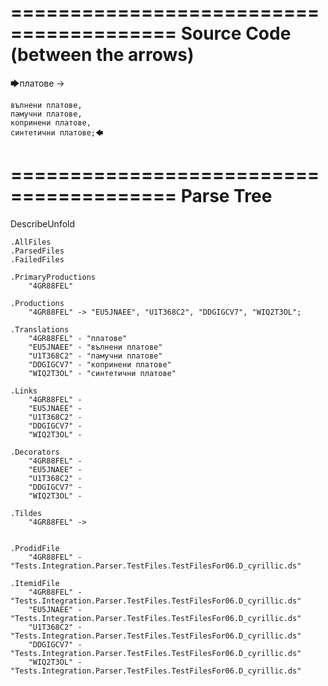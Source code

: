 ========================================
Source Code (between the arrows)
========================================

🡆платове ->

	вълнени платове,
	памучни платове,
	копринени платове,
	синтетични платове;🡄

========================================
Parse Tree
========================================
DescribeUnfold

    .AllFiles
    .ParsedFiles
    .FailedFiles

    .PrimaryProductions
        "4GR88FEL" 

    .Productions
        "4GR88FEL" -> "EU5JNAEE", "U1T368C2", "DDGIGCV7", "WIQ2T3OL";

    .Translations
        "4GR88FEL" - "платове"
        "EU5JNAEE" - "вълнени платове"
        "U1T368C2" - "памучни платове"
        "DDGIGCV7" - "копринени платове"
        "WIQ2T3OL" - "синтетични платове"

    .Links
        "4GR88FEL" - 
        "EU5JNAEE" - 
        "U1T368C2" - 
        "DDGIGCV7" - 
        "WIQ2T3OL" - 

    .Decorators
        "4GR88FEL" - 
        "EU5JNAEE" - 
        "U1T368C2" - 
        "DDGIGCV7" - 
        "WIQ2T3OL" - 

    .Tildes
        "4GR88FEL" -> 


    .ProdidFile
        "4GR88FEL" - "Tests.Integration.Parser.TestFiles.TestFilesFor06.D_cyrillic.ds"

    .ItemidFile
        "4GR88FEL" - "Tests.Integration.Parser.TestFiles.TestFilesFor06.D_cyrillic.ds"
        "EU5JNAEE" - "Tests.Integration.Parser.TestFiles.TestFilesFor06.D_cyrillic.ds"
        "U1T368C2" - "Tests.Integration.Parser.TestFiles.TestFilesFor06.D_cyrillic.ds"
        "DDGIGCV7" - "Tests.Integration.Parser.TestFiles.TestFilesFor06.D_cyrillic.ds"
        "WIQ2T3OL" - "Tests.Integration.Parser.TestFiles.TestFilesFor06.D_cyrillic.ds"

